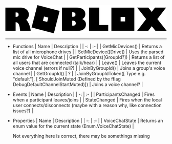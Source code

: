 ![](https://github.com/NoTwistedHere/Storage/blob/main/Images/Roblox_Logo.png)

<hr/>

* Functions
    | Name | Description |
    | -: | :- |
    | GetMicDevices() | Returns a list of all microphone drives |
    | SetMicDevice([Drive]) | Uses the parsed mic drive for VoiceChat |
    | GetParticipants([GroupId?]) | Returns a list of all users that are connected (talk/hear) |
    | Leave() | Leaves the current voice channel (errors if null?) |
    | JoinByGroupId() | Joins a group's voice channel |
    | GetGroupId() | ? |
    | JoinByGroupIdToken([<string> Type e.g. "default"], [<boolean> ShouldJoinMuted (Defined by the fflag DebugDefaultChannelStartMuted)]) | Joins a voice channel? |

* Events
    | Name | Description |
    | -: | :- |
    | ParticipantsChanged | Fires when a participant leaves/joins |
    | StateChanged | Fires when the local user connects/disconnects (maybe with a reason why, like connection issues?) |

* Properties
    | Name | Description |
    | -: | :- |
    | VoiceChatState | Returns an enum value for the current state (Enum.VoiceChatState) |

  Not everything here is correct, there may be somethings missing
